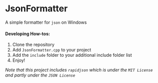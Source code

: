 # JsonFormatter
 A simple formatter for `json` on Windows

#### Developing How-tos:
1. Clone the repository
2. Add `JsonFormatter.cpp` to your project
3. Add the `include` folder to your additional include folder list
4. Enjoy!

*Note that this project includes `rapidjson` which is under the `MIT License` and partly under the `JSON License`*

